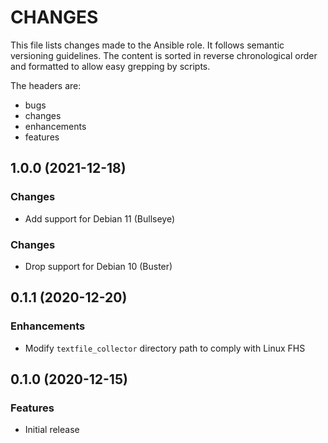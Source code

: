 # CHANGES

This file lists changes made to the Ansible role. It follows semantic versioning
guidelines. The content is sorted in reverse chronological order and formatted
to allow easy grepping by scripts.

The headers are:
- bugs
- changes
- enhancements
- features

## 1.0.0 (2021-12-18)

### Changes

- Add support for Debian 11 (Bullseye)

### Changes

- Drop support for Debian 10 (Buster)

## 0.1.1 (2020-12-20)

### Enhancements

- Modify `textfile_collector` directory path to comply with Linux FHS

## 0.1.0 (2020-12-15)

### Features

- Initial release
